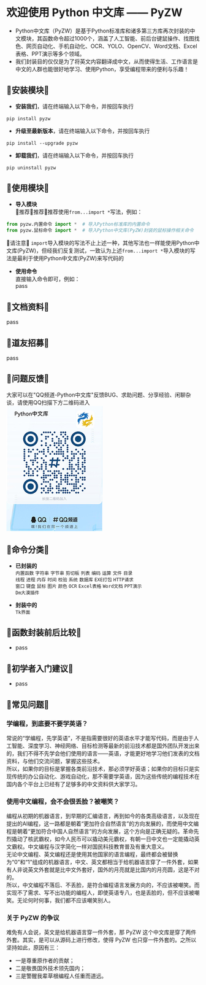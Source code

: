 # 欢迎使用 Python 中文库 —— PyZW
<!--
<p align="center">
    <a target="_blank" href='https://github.com/CoderWanFeng/python-office'>
        <img src="https://img.shields.io/github/stars/CoderWanFeng/python-office.svg?style=social" alt="github star"/>
    </a>
	<a target="_blank" href='https://gitee.com/CoderWanFeng/python-office/'>
		<img src='https://gitee.com/CoderWanFeng/python-office/badge/star.svg?theme=dark' alt='gitee star'/>
	</a>
  	<a href="https://mp.weixin.qq.com/s/yaSmFKO3RrBpyanW3nvRAQ">
	    <img src="https://img.shields.io/badge/QQ-163434413-orange" alt=""/>
    </a>
    <a href="https://mp.weixin.qq.com/s/wx-JkgOUoJhb-7ZESxl93w">
	    <img src="https://img.shields.io/badge/%E5%BE%AE%E4%BF%A1-%E4%BA%A4%E6%B5%81%E7%BE%A4-brightgreen" alt=""/>
    </a>
</p>
-->
* Python中文库（PyZW）是基于Python标准库和诸多第三方库再次封装的中文模块，其函数命令超过1000个，涵盖了人工智能、前后台键鼠操作、找图找色、网页自动化、手机自动化、OCR、YOLO、OpenCV、Word文档、Excel表格、PPT演示等多个领域。
* 我们封装目的仅仅是为了将英文内容翻译成中文，从而使得生活、工作语言是中文的人群也能很好地学习、使用Python，享受编程带来的便利与乐趣！


## 🌈安装模块🌈
* **安装我们**，请在终端输入以下命令，并按回车执行
```
pip install pyzw
```
* **升级至最新版本**，请在终端输入以下命令，并按回车执行
```
pip install --upgrade pyzw
```
* **卸载我们**，请在终端输入以下命令，并按回车执行
```
pip uninstall pyzw
```

## 🌈使用模块🌈
* **导入模块**  
🎉推荐🎉推荐🎉推荐使用`from...import *`写法，例如：
```python
from pyzw.内置命令 import *  # 导入Python标准库的内置命令
from pyzw.鼠标命令 import *  # 导入Python中文库(PyZW)封装的鼠标操作相关命令
```
📢请注意📢 `import`导入模块的写法不止上述一种，其他写法也一样能使用Python中文库(PyZW)，但经我们反复测试，一致认为上述`from...import *`导入模块的写法是最利于使用Python中文库(PyZW)来写代码的
* **使用命令**  
直接输入命令即可，例如：  
pass

## 🌈文档资料🌈
pass

## 🌈道友招募🌈
pass

## 🌈问题反馈🌈
大家可以在"QQ频道-Python中文库"反馈BUG、求助问题、分享经验、闲聊杂谈，请使用QQ扫描下方二维码进入  
![PyZW中文库](https://raw.githubusercontent.com/XueLiren/PyZW/master/img/qq_pindao.jpg "请使用QQ扫码进入PyZW中文库社区")

## 🌈命令分类🌈
* **已封装的**  
`内置函数` `字符串` `字节串` `剪切板` `列表` `编码` `运算` `文件` `目录`  
`线程` `进程` `内存` `时间` `校验` `系统` `数据库` `EXE打包` `HTTP请求`  
`窗口` `键盘` `鼠标` `图片` `颜色` `OCR` `Excel表格` `Word文档` `PPT演示`  
`Dm大漠插件`  

* **封装中的**  
`Tk界面` 
 
## 🌈函数封装前后比较🌈
* pass 

## 🌈初学者入门建议🌈
* pass


## 🌈常见问题🌈
### 学编程，到底要不要学英语？
常说的“学编程，先学英语”，不是指需要很好的英语水平才能写代码，而是由于人工智能、深度学习、神经网络、目标检测等最新的前沿技术都是国外团队开发出来的，我们不得不先学会他们使用的语言——英语，才能更好地学习他们发表的文档资料，与他们交流问题，掌握这些技术。  
所以，如果你的目标是掌握各类前沿技术，那必须学好英语；如果你的目标只是实现传统的办公自动化、游戏自动化，那不需要学英语，因为这些传统的编程技术在国内各个平台上已经有了足够多的中文资料供大家学习。

### 使用中文编程，会不会很丢脸？被嘲笑？
编程从初期的机器语言，到早期的汇编语言，再到如今的各类高级语言，以及现在提出的AI编程，这一路都是朝着“更加符合自然语言”的方向发展的，而使用中文编程是朝着“更加符合中国人自然语言”的方向发展，这个方向是正确无疑的。革命先烈撬动了核武霸权，如今人民币可以撬动美元霸权，有朝一日中文也一定能撬动英文霸权。中文编程与汉字简化一样对国民科技教育普及有重大意义。  
无论中文编程、英文编程还是使用其他国家的语言编程，最终都会被替换为“0”和“1”组成的机器语言，中文、英文都相当于给机器语言穿了一件外套，如果有人非说英文外套就是比中文外套好，国外的月亮就是比国内的月亮圆，这是不对的。  
所以，中文编程不落后、不丢脸，是符合编程语言发展方向的，不应该被嘲笑。而实现不了需求、写不出功能的编程人，即使英语专八，也是丢脸的，但不应该被嘲笑。无论何时何事，我们都不应该嘲笑别人。

### 关于 PyZW 的争议
难免有人会说，英文是给机器语言穿一件外套，那 PyZW 这个中文库是穿了两件外套。其实，是可以从源码上进行修改，使得 PyZW 也只穿一件外套的。之所以坚持如此，原因有三：
* 一是尊重原作者的贡献；
* 二是敬畏国外技术领先国内；
* 三是警醒我辈草根编程人任重而道远。
